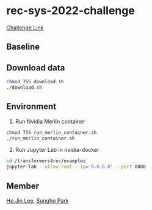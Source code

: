# rec-sys-2022-challenge

[Challenge Link](http://www.recsyschallenge.com/2022/)

## Baseline

## Download data
```sh
chmod 755 download.sh
./download.sh
```

## Environment
1. Run Nvidia Merlin container
```sh
chmod 755 run_merlin_container.sh
./run_merlin_container.sh
```
2. Run Jupyter Lab in nvidia-docker
```sh
cd /transformers4rec/examples
jupyter-lab --allow-root --ip='0.0.0.0' --port 8888
```

## Member

[Ho Jin Lee](https://github.com/ili0820), [Sungho Park](https://github.com/naem1023)